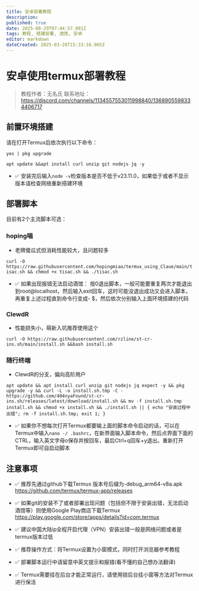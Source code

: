 ```yaml
---
title: 安卓部署教程
description: 
published: true
date: 2025-08-29T07:44:57.091Z
tags: 教程, 搭建部署, 酒馆, 安卓
editor: markdown
dateCreated: 2025-03-28T15:33:16.965Z
---
```


# 安卓使用termux部署教程
> 教程作者：无名氏
联系地址：https://discord.com/channels/1134557553011998840/1368905598334406717
## 前置环境搭建
请在打开Termux后依次执行以下命令：


`yes | pkg upgrade`

`apt update &&apt install curl unzip git nodejs jq -y`


- ✅ 安装完后输入`node -v`检查版本是否不低于v23.11.0，如果低于或者不显示版本请检查网络重新搭建环境



## 部署脚本
目前有2个主流脚本可选：


### hoping喵
- 老牌傻瓜式但消耗性能较大，且问题较多

`curl -O https://raw.githubusercontent.com/hopingmiao/termux_using_Claue/main/tisac.sh && chmod +x tisac.sh && ./tisac.sh
`
- ✅ 如果出现报错无法启动酒馆：
按0退出脚本，一般可能要重复两次才能退出到root@localhost，然后输入exit回车，这时可能没退出成功又会进入脚本，再重复上述过程直到命令行变成- $，然后依次分别输入上面环境搭建的代码
### ClewdR
- 性能损失小，萌新入坑推荐使用这个

`curl -O https://raw.githubusercontent.com/rzline/st-cr-ins.sh/main/install.sh &&bash install.sh`

### 随行终端
 - ClewdR的分支，偏向高阶用户

`apt update && apt install curl unzip git nodejs jq expect -y && pkg upgrade -y && curl -L -o install.sh.tmp -C - https://github.com/404nyaFound/st-cr-ins.sh/releases/latest/download/install.sh && mv -f install.sh.tmp install.sh && chmod +x install.sh && ./install.sh || { echo "安装过程中出错"; rm -f install.sh.tmp; exit 1; }`

- ✅ 如果你不想每次打开Termux都要输上面的脚本命令启动的话，可以在Termux中输入`nano -/ .bashrc`，在新界面输入脚本命令，然后点界面下面的CTRL，输入英文字母o保存并按回车，最后Ctrl+q回车+y退出。重新打开Termux即可自启动脚本

## 注意事项
- ✅ 推荐先通过github下载Termux
版本号后缀为-debug_arm64-v8a.apk
https://github.com/termux/termux-app/releases
- ✅ 如果git的安装不了或者部署出现问题（包括但不限于安装出错，无法启动酒馆等）则使用Google Play商店下载Termux
https://play.google.com/store/apps/details?id=com.termux

- ✅ 建议中国大陆ip全程开启代理（VPN）安装出错一般是网络问题或者是termux版本过低
- ✅ 推荐操作方式：将Termux设置为小窗模式，同时打开浏览器参考教程
- ✅ 部署脚本运行中请留意中英文提示和报错(看不懂的自己想办法翻译)
- ✅ Termux需要挂在后台才能正常运行，请使用锁后台挂小窗等方法对Termux进行保活